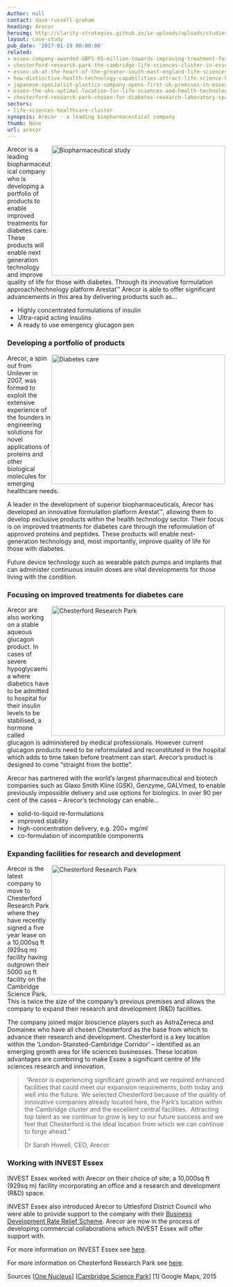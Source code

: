 ```yaml
---
Author: null
contact: dave-russell-graham
heading: Arecor
heroimg: http://clarity-strategies.github.io/ie-uploads/uploads/studies/Chesterford_RP_2_1980.jpg
layout: case-study
pub_date: '2017-01-19 00:00:00'
related:
- essex-company-awarded-GBP1-05-million-towards-improving-treatment-for-diabetes-care
- chesterford-research-park-the-cambridge-life-sciences-cluster-in-essex
- essex-uk-at-the-heart-of-the-greater-south-east-england-life-sciences-and-healthcare-cluster
- how-distinctive-health-technology-capabilities-attract-life-science-healthcare-companies-to-essex
- japanese-specialist-plastics-company-opens-first-uk-premises-in-essex
- essex-the-uks-optimal-location-for-life-sciences-and-health-technology-companies
- chesterford-research-park-chosen-for-diabetes-research-laboratory-space
sectors:
- life-sciences-healthcare-cluster
synopsis: Arecor - a leading biopharmaceutical company
thumb: None
url: arecor
---
```


<p><img alt='Biopharmaceutical study' src='//clarity-strategies.github.io/ie-uploads/uploads/about/research-lab_400.jpg' style='width: 400px; height: 300px; margin-left: 2px; margin-right: 2px; float: right;'/>Arecor is a leading biopharmaceutical company who is developing a portfolio of products to enable improved treatments for diabetes care. These products will enable next generation technology and improve quality of life for those with diabetes. Through its innovative formulation approach/technology platform Arestat™ Arecor is able to offer significant advancements in this area by delivering products such as…</p><ul><li>Highly concentrated formulations of insulin</li><li>Ultra-rapid acting insulins</li><li>A ready to use emergency glucagon pen</li></ul><h3>Developing a portfolio of products</h3><p><img alt='Diabetes care' src='//clarity-strategies.github.io/ie-uploads/uploads/about/proper-testing_400.jpg' style='width: 400px; height: 299px; margin-left: 2px; margin-right: 2px; float: right;'/>Arecor, a spin out from Unilever in 2007, was formed to exploit the extensive experience of the founders in engineering solutions for novel applications of proteins and other biological molecules for emerging healthcare needs.</p><p>A leader in the development of superior biopharmaceuticals, Arecor has developed an innovative formulation platform Arestat™, allowing them to develop exclusive products within the health technology sector. Their focus is on improved treatments for diabetes care through the reformulation of approved proteins and peptides. These products will enable next-generation technology and, most importantly, improve quality of life for those with diabetes.</p><p>Future device technology such as wearable patch pumps and implants that can administer continuous insulin doses are vital developments for those living with the condition.</p><h3>Focusing on improved treatments for diabetes care</h3><p><img alt='Chesterford Research Park' src='//clarity-strategies.github.io/ie-uploads/uploads/about/Chesterford_RP_2_400.jpg' style='width: 400px; height: 299px; margin-left: 2px; margin-right: 2px; float: right;'/>Arecor are also working on a stable aqueous glucagon product. In cases of severe hypoglycaemia where diabetics have to be admitted to hospital for their insulin levels to be stabilised, a hormone called glucagon is administered by medical professionals. However current glucagon products need to be reformulated and reconstituted in the hospital which adds to time taken before treatment can start. Arecor’s product is designed to come “straight from the bottle”.</p><p>Arecor has partnered with the world’s largest pharmaceutical and biotech companies such as Glaxo Smith Kline (GSK), Genzyme, GALVmed, to enable previously impossible delivery and use options for biologics. In over 90 per cent of the cases – Arecor’s technology can enable…</p><ul><li>solid-to-liquid re-formulations</li><li>improved stability</li><li>high-concentration delivery, e.g. 200+ mg/ml</li><li>co-formulation of incompatible components</li></ul><h3>Expanding facilities for research and development</h3><p><img alt='Chesterford Research Park' src='//clarity-strategies.github.io/ie-uploads/uploads/about/Chesterford_RP_1_400.jpg' style='width: 400px; height: 299px; margin-left: 2px; margin-right: 2px; float: right;'/>Arecor is the latest company to move to Chesterford Research Park where they have recently signed a five year lease on a 10,000sq ft (929sq m) facility having outgrown their 5000 sq ft facility on the Cambridge Science Park. This is twice the size of the company’s previous premises and allows the company to expand their research and development (R&amp;D) facilities.</p><p>The company joined major bioscience players such as AstraZeneca and Domainex who have all chosen Chesterford as the base from which to advance their research and development. Chesterford is a key location within the ‘London-Stansted-Cambridge Corridor’ – identified as an emerging growth area for life sciences businesses. These location advantages are combining to make Essex a significant centre of life sciences research and innovation.</p><blockquote><p> “Arecor is experiencing significant growth and we required enhanced facilities that could meet our expansion requirements, both today and well into the future. We selected Chesterford because of the quality of innovative companies already located here, the Park’s location within the Cambridge cluster and the excellent central facilities.  Attracting top talent as we continue to grow is key to our future success and we feel that Chesterford is the ideal location from which we can continue to forge ahead.”</p><p>Dr Sarah Howell, CEO, Arecor</p></blockquote><h3>Working with INVEST Essex</h3><p>INVEST Essex worked with Arecor on their choice of site; a 10,000sq ft (929sq m) facility incorporating an office and a research and development (R&amp;D) space.</p><p>INVEST Essex also introduced Arecor to Uttlesford District Council who were able to provide support to the company with their <a href='http://investessex.co.uk/blog/business-development-rate-relief-scheme#.WFvipNKLSM9' target='_blank'>Business Development Rate Relief Scheme</a>. Arecor are now in the process of developing commercial collaborations which INVEST Essex will offer support with.</p><p>For more information on INVEST Essex see <a href='http://investessex.co.uk/' target='_blank'>here</a>.</p><p>For more information on Chesterford Research Park see <a href='http://investessex.co.uk/studies/place-studies/chesterford-research-park1' target='_blank'>here</a>.</p><p>Sources [<a href='http://www.onenucleus.com/directory&amp;sa=X&amp;ei=YTveTYa9JYbY0QHJ29HgCg&amp;ved=0CE4Q6QUoATAGODI&amp;usg=AFQjCNHnXo5Cikl9CCfkEB7aEpF8cb5PVg%25253Fid=7%25253Fid=10%253Fid=7%3Fid=7004?id=130' target='_blank'>One Nucleus</a>] [<a href='http://www.cambridgesciencepark.co.uk/company-directory/arecor/' target='_blank'>Cambridge Science Park</a>] [1] Google Maps, 2015</p>